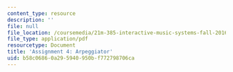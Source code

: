 ```yaml
---
content_type: resource
description: ''
file: null
file_location: /coursemedia/21m-385-interactive-music-systems-fall-2016/b58c06860a295940950bf772798706ca_MIT21M_385F16_pset4.pdf
file_type: application/pdf
resourcetype: Document
title: 'Assignment 4: Arpeggiator'
uid: b58c0686-0a29-5940-950b-f772798706ca
---
```

